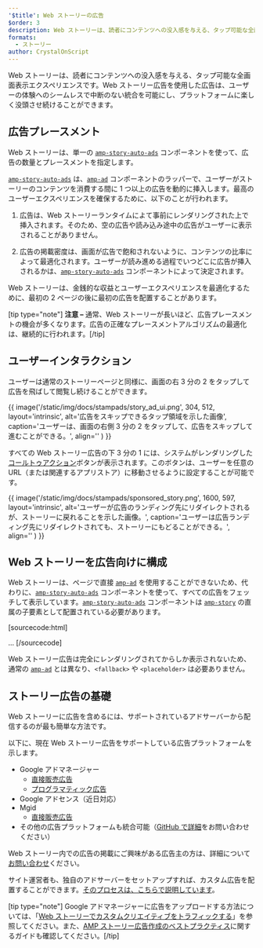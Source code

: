 ```yaml
---
'$title': Web ストーリーの広告
$order: 3
description: Web ストーリーは、読者にコンテンツへの没入感を与える、タップ可能な全画面表示エクスペリエンスです。AMPストーリー広告を使用した広告は、シームレスで中断のない...
formats:
  - ストーリー
author: CrystalOnScript
---
```


Web ストーリーは、読者にコンテンツへの没入感を与える、タップ可能な全画面表示エクスペリエンスです。Web ストーリー広告を使用した広告は、ユーザーの体験へのシームレスで中断のない統合を可能にし、プラットフォームに楽しく没頭させ続けることができます。

## 広告プレースメント

Web ストーリーは、単一の [`amp-story-auto-ads`](../../../documentation/components/reference/amp-story-auto-ads.md) コンポーネントを使って、広告の数量とプレースメントを指定します。

[`amp-story-auto-ads`](../../../documentation/components/reference/amp-story-auto-ads.md) は、[`amp-ad`](../../../documentation/components/reference/amp-ad.md) コンポーネントのラッパーで、ユーザーがストーリーのコンテンツを消費する間に 1 つ以上の広告を動的に挿入します。最高のユーザーエクスペリエンスを確保するために、以下のことが行われます。

1. 広告は、Web ストーリーランタイムによて事前にレンダリングされた上で挿入されます。そのため、空の広告や読み込み途中の広告がユーザーに表示されることがありません。

2. 広告の掲載密度は、画面が広告で飽和されないように、コンテンツの比率によって最適化されます。ユーザーが読み進める過程でいつどこに広告が挿入されるかは、[`amp-story-auto-ads`](../../../documentation/components/reference/amp-story-auto-ads.md) コンポーネントによって決定されます。

Web ストーリーは、金銭的な収益とユーザーエクスペリエンスを最適化するために、最初の 2 ページの後に最初の広告を配置することがあります。

<amp-anim width="360" height="640" src="/static/img/docs/stampads/stamp_gif_ad.gif">
  <amp-img placeholder width="360" height="640" src="/static/img/docs/stampads/stamp_gif_still.png">
  </amp-img></amp-anim>

[tip type="note"] **注意 –** 通常、Web ストーリーが長いほど、広告プレースメントの機会が多くなります。広告の正確なプレースメントアルゴリズムの最適化は、継続的に行われます。[/tip]

## ユーザーインタラクション

ユーザーは通常のストーリーページと同様に、画面の右 3 分の 2 をタップして広告を飛ばして閲覧し続けることができます。

{{ image('/static/img/docs/stampads/story_ad_ui.png', 304, 512, layout='intrinsic', alt='広告をスキップできるタップ領域を示した画像', caption='ユーザーは、画面の右側 3 分の 2 をタップして、広告をスキップして進むことができる。', align='' ) }}

すべての Web ストーリー広告の下 3 分の 1 には、システムがレンダリングした[コールトゥアクション](story_ads_best_practices.md#call-to-action-button-text-enum)ボタンが表示されます。このボタンは、ユーザーを任意の URL（または関連するアプリストア）に移動させるように設定することが可能です。

{{ image('/static/img/docs/stampads/sponsored_story.png', 1600, 597, layout='intrinsic', alt='ユーザーが広告のランディング先にリダイレクトされるが、ストーリーに戻れることを示した画像。', caption='ユーザーは広告ランディング先にリダイレクトされても、ストーリーにもどることができる。', align='' ) }}

## Web ストーリーを広告向けに構成

Web ストーリーは、ページで直接 [`amp-ad`](../../../documentation/components/reference/amp-ad.md) を使用することができないため、代わりに、[`amp-story-auto-ads`](../../../documentation/components/reference/amp-story-auto-ads.md) コンポーネントを使って、すべての広告をフェッチして表示しています。[`amp-story-auto-ads`](../../../documentation/components/reference/amp-story-auto-ads.md) コンポーネントは [`amp-story`](../../../documentation/components/reference/amp-story.md) の直属の子要素として配置されている必要があります。

[sourcecode:html]
<amp-story>
<amp-story-auto-ads>
<script type="application/json">
{
"ad-attributes": {
// ad server configuration
}
}
</script>
</amp-story-auto-ads>
<amp-story-page>
...
</amp-story>
[/sourcecode]

Web ストーリー広告は完全にレンダリングされてからしか表示されないため、通常の [`amp-ad`](../../../documentation/components/reference/amp-ad.md) とは異なり、`<fallback>` や `<placeholder>` は必要ありません。

## ストーリー広告の基礎

Web ストーリーに広告を含めるには、サポートされているアドサーバーから配信するのが最も簡単な方法です。

以下に、現在 Web ストーリー広告をサポートしている広告プラットフォームを示します。

- Google アドマネージャー
  - [直接販売広告](https://support.google.com/admanager/answer/9038178)
  - [プログラマティック広告](https://support.google.com/admanager/answer/9416436)
- Google アドセンス（近日対応）
- Mgid
  - [直接販売広告](https://help.mgid.com/generate-revenue-with-amp-web-stories)
- その他の広告プラットフォームも統合可能（[GitHub で詳細](https://github.com/ampproject/amphtml/issues/30769)をお問い合わせください）

Web ストーリー内での広告の掲載にご興味がある広告主の方は、詳細について[お問い合わせ](mailto:story-ads-wg@google.com)ください。

サイト運営者も、独自のアドサーバーをセットアップすれば、カスタム広告を配置することができます。[そのプロセスは、こちらで説明しています](https://github.com/ampproject/amphtml/blob/main/extensions/amp-story/amp-story-ads.md#publisher-placed-ads)。

[tip type="note"] Google アドマネージャーに広告をアップロードする方法については、「[Web ストーリーでカスタムクリエイティブをトラフィックする](https://support.google.com/admanager/answer/9038178)」を参照してください。また、[AMP ストーリー広告作成のベストプラクティス](story_ads_best_practices.md)に関するガイドも確認してください。[/tip]
